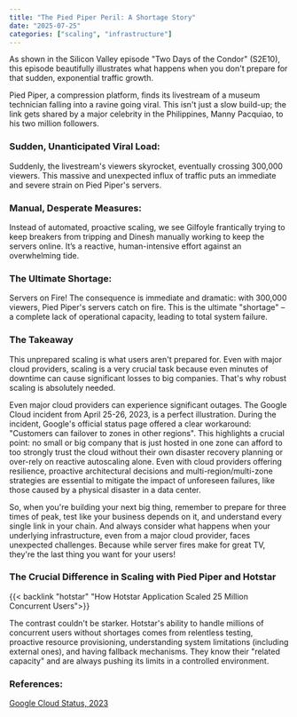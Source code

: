 ```yaml
---
title: "The Pied Piper Peril: A Shortage Story"
date: "2025-07-25"
categories: ["scaling", "infrastructure"]
---
```


As shown in the Silicon Valley episode "Two Days of the Condor" (S2E10), this episode beautifully illustrates what happens when you don't prepare for that sudden, exponential traffic growth.

Pied Piper, a compression platform, finds its livestream of a museum technician falling into a ravine going viral. This isn't just a slow build-up; the link gets shared by a major celebrity in the Philippines, Manny Pacquiao, to his two million followers.

### Sudden, Unanticipated Viral Load:

Suddenly, the livestream's viewers skyrocket, eventually crossing 300,000 viewers. This massive and unexpected influx of traffic puts an immediate and severe strain on Pied Piper's servers.

### Manual, Desperate Measures:

Instead of automated, proactive scaling, we see Gilfoyle frantically trying to keep breakers from tripping and Dinesh manually working to keep the servers online. It’s a reactive, human-intensive effort against an overwhelming tide.

### The Ultimate Shortage: 

Servers on Fire! The consequence is immediate and dramatic: with 300,000 viewers, Pied Piper's servers catch on fire. This is the ultimate "shortage" – a complete lack of operational capacity, leading to total system failure.

### The Takeaway

This unprepared scaling is what users aren't prepared for. Even with major cloud providers, scaling is a very crucial task because even minutes of downtime can cause significant losses to big companies. That's why robust scaling is absolutely needed.

Even major cloud providers can experience significant outages. The Google Cloud incident from April 25-26, 2023, is a perfect illustration. During the incident, Google's official status page offered a clear workaround: "Customers can failover to zones in other regions". This highlights a crucial point: no small or big company that is just hosted in one zone can afford to too strongly trust the cloud without their own disaster recovery planning or over-rely on reactive autoscaling alone. Even with cloud providers offering resilience, proactive architectural decisions and multi-region/multi-zone strategies are essential to mitigate the impact of unforeseen failures, like those caused by a physical disaster in a data center.

So, when you're building your next big thing, remember to prepare for three times of peak, test like your business depends on it, and understand every single link in your chain. And always consider what happens when your underlying infrastructure, even from a major cloud provider, faces unexpected challenges. Because while server fires make for great TV, they're the last thing you want for your users!

### The Crucial Difference in Scaling with Pied Piper and Hotstar

{{< backlink "hotstar" "How Hotstar Application Scaled 25 Million Concurrent Users">}}

The contrast couldn't be starker. Hotstar's ability to handle millions of concurrent users without shortages comes from relentless testing, proactive resource provisioning, understanding system limitations (including external ones), and having fallback mechanisms. They know their "related capacity" and are always pushing its limits in a controlled environment.

### References:

[Google Cloud Status, 2023](https://status.cloud.google.com/incidents/dS9ps52MUnxQfyDGPfkY)

